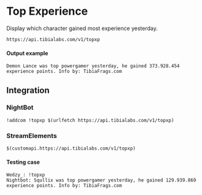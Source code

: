 # Top Experience

Display which character gained most experience yesterday.

`https://api.tibialabs.com/v1/topxp`

#### Output example

```
Demon Lance was top powergamer yesterday, he gained 373.928.454 experience points. Info by: TibiaFrags.com
```

## Integration

### NightBot

```
!addcom !topxp $(urlfetch https://api.tibialabs.com/v1/topxp)
```

### StreamElements

```
$(customapi.https://api.tibialabs.com/v1/topxp)
```

#### Testing case

```
Wedzy_: !topxp
Nightbot: Squllix was top powergamer yesterday, he gained 129.939.869 experience points. Info by: TibiaFrags.com
```
